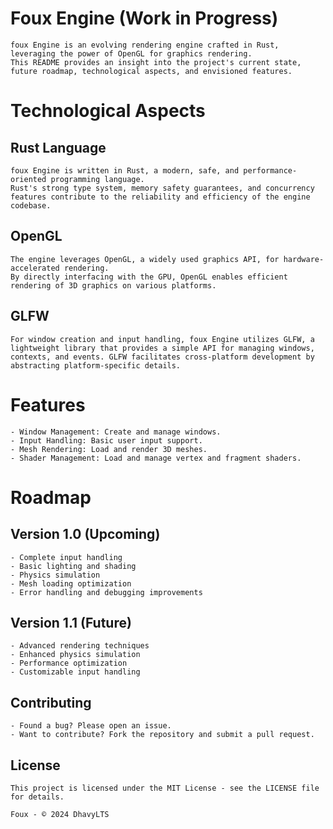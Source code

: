 
# Foux Engine (Work in Progress)
    foux Engine is an evolving rendering engine crafted in Rust, leveraging the power of OpenGL for graphics rendering. 
    This README provides an insight into the project's current state, future roadmap, technological aspects, and envisioned features.

# Technological Aspects
## Rust Language
    foux Engine is written in Rust, a modern, safe, and performance-oriented programming language.
    Rust's strong type system, memory safety guarantees, and concurrency features contribute to the reliability and efficiency of the engine codebase.

## OpenGL
    The engine leverages OpenGL, a widely used graphics API, for hardware-accelerated rendering. 
    By directly interfacing with the GPU, OpenGL enables efficient rendering of 3D graphics on various platforms.

## GLFW
    For window creation and input handling, foux Engine utilizes GLFW, a lightweight library that provides a simple API for managing windows, contexts, and events. GLFW facilitates cross-platform development by abstracting platform-specific details.

# Features
    - Window Management: Create and manage windows.
    - Input Handling: Basic user input support.
    - Mesh Rendering: Load and render 3D meshes.
    - Shader Management: Load and manage vertex and fragment shaders.

# Roadmap
## Version 1.0 (Upcoming)
    - Complete input handling
    - Basic lighting and shading
    - Physics simulation
    - Mesh loading optimization
    - Error handling and debugging improvements
## Version 1.1 (Future)
    - Advanced rendering techniques
    - Enhanced physics simulation
    - Performance optimization
    - Customizable input handling

## Contributing
    - Found a bug? Please open an issue.
    - Want to contribute? Fork the repository and submit a pull request.

## License
    This project is licensed under the MIT License - see the LICENSE file for details.

    Foux - © 2024 DhavyLTS

